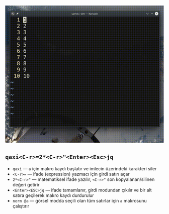 ![](53.gif)

## `qaxi<C-r>=2*<C-r>"<Enter><Esc>jq`

- `qaxi` ― `a` için makro kaydı başlatır ve imlecin üzerindeki karakteri siler
- `<C-r>=` ― ifade (expression) yazmacı için girdi satırı açar
- `2*<C-r>"` ― matematiksel ifade yazılır, `<C-r>"` son kopyalanan/silinen değeri getirir 
- `<Enter><ESC>jq` ― ifade tamamlanır, girdi modundan çıkılır ve bir alt satıra geçilerek makro kaydı durdurulur
- `norm @a` ― görsel modda seçili olan tüm satırlar için `a` makrosunu çalıştırır
